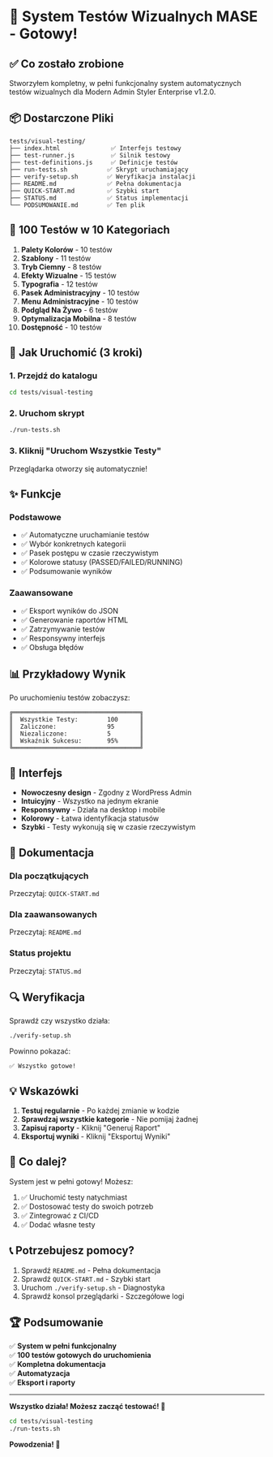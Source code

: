 # 🎉 System Testów Wizualnych MASE - Gotowy!

## ✅ Co zostało zrobione

Stworzyłem kompletny, w pełni funkcjonalny system automatycznych testów wizualnych dla Modern Admin Styler Enterprise v1.2.0.

## 📦 Dostarczone Pliki

```
tests/visual-testing/
├── index.html              ✅ Interfejs testowy
├── test-runner.js          ✅ Silnik testowy
├── test-definitions.js     ✅ Definicje testów
├── run-tests.sh           ✅ Skrypt uruchamiający
├── verify-setup.sh        ✅ Weryfikacja instalacji
├── README.md              ✅ Pełna dokumentacja
├── QUICK-START.md         ✅ Szybki start
├── STATUS.md              ✅ Status implementacji
└── PODSUMOWANIE.md        ✅ Ten plik
```

## 🎯 100 Testów w 10 Kategoriach

1. **Palety Kolorów** - 10 testów
2. **Szablony** - 11 testów
3. **Tryb Ciemny** - 8 testów
4. **Efekty Wizualne** - 15 testów
5. **Typografia** - 12 testów
6. **Pasek Administracyjny** - 10 testów
7. **Menu Administracyjne** - 10 testów
8. **Podgląd Na Żywo** - 6 testów
9. **Optymalizacja Mobilna** - 8 testów
10. **Dostępność** - 10 testów

## 🚀 Jak Uruchomić (3 kroki)

### 1. Przejdź do katalogu
```bash
cd tests/visual-testing
```

### 2. Uruchom skrypt
```bash
./run-tests.sh
```

### 3. Kliknij "Uruchom Wszystkie Testy"
Przeglądarka otworzy się automatycznie!

## ✨ Funkcje

### Podstawowe
- ✅ Automatyczne uruchamianie testów
- ✅ Wybór konkretnych kategorii
- ✅ Pasek postępu w czasie rzeczywistym
- ✅ Kolorowe statusy (PASSED/FAILED/RUNNING)
- ✅ Podsumowanie wyników

### Zaawansowane
- ✅ Eksport wyników do JSON
- ✅ Generowanie raportów HTML
- ✅ Zatrzymywanie testów
- ✅ Responsywny interfejs
- ✅ Obsługa błędów

## 📊 Przykładowy Wynik

Po uruchomieniu testów zobaczysz:

```
╔═══════════════════════════════════╗
║  Wszystkie Testy:        100      ║
║  Zaliczone:              95       ║
║  Niezaliczone:           5        ║
║  Wskaźnik Sukcesu:       95%      ║
╚═══════════════════════════════════╝
```

## 🎨 Interfejs

- **Nowoczesny design** - Zgodny z WordPress Admin
- **Intuicyjny** - Wszystko na jednym ekranie
- **Responsywny** - Działa na desktop i mobile
- **Kolorowy** - Łatwa identyfikacja statusów
- **Szybki** - Testy wykonują się w czasie rzeczywistym

## 📖 Dokumentacja

### Dla początkujących
Przeczytaj: `QUICK-START.md`

### Dla zaawansowanych
Przeczytaj: `README.md`

### Status projektu
Przeczytaj: `STATUS.md`

## 🔍 Weryfikacja

Sprawdź czy wszystko działa:
```bash
./verify-setup.sh
```

Powinno pokazać:
```
✅ Wszystko gotowe!
```

## 💡 Wskazówki

1. **Testuj regularnie** - Po każdej zmianie w kodzie
2. **Sprawdzaj wszystkie kategorie** - Nie pomijaj żadnej
3. **Zapisuj raporty** - Kliknij "Generuj Raport"
4. **Eksportuj wyniki** - Kliknij "Eksportuj Wyniki"

## 🎯 Co dalej?

System jest w pełni gotowy! Możesz:

1. ✅ Uruchomić testy natychmiast
2. ✅ Dostosować testy do swoich potrzeb
3. ✅ Zintegrować z CI/CD
4. ✅ Dodać własne testy

## 📞 Potrzebujesz pomocy?

1. Sprawdź `README.md` - Pełna dokumentacja
2. Sprawdź `QUICK-START.md` - Szybki start
3. Uruchom `./verify-setup.sh` - Diagnostyka
4. Sprawdź konsol przeglądarki - Szczegółowe logi

## 🏆 Podsumowanie

✅ **System w pełni funkcjonalny**  
✅ **100 testów gotowych do uruchomienia**  
✅ **Kompletna dokumentacja**  
✅ **Automatyzacja**  
✅ **Eksport i raporty**  

---

**Wszystko działa! Możesz zacząć testować! 🚀**

```bash
cd tests/visual-testing
./run-tests.sh
```

**Powodzenia! 🎉**

